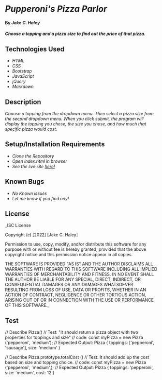 # _Pupperoni's Pizza Parlor_

#### By _**Jake C. Haley**_

#### _Choose a topping and a pizza size to find out the price of that pizza._

## Technologies Used

* _HTML_
* _CSS_
* _Bootstrap_
* _JavaScript_
* _jQuery_
* _Markdown_

## Description

_Choose a topping from the dropdown menu. Then select a pizza size from the secpnd dropdown menu. When you click submit, the program will display the topping you chose, the size you chose, and how much that specific pizza would cost._

## Setup/Installation Requirements

* _Clone the Repository_
* _Open index.html in browser_
* _See the live site [here!](https://jakechaley.github.io/pizza-parlor/)_


## Known Bugs

* _No Known issues_
* _Let me know if you find any!_

## License

_ISC License

Copyright (c) [2022] [Jake C. Haley]

Permission to use, copy, modify, and/or distribute this software for any
purpose with or without fee is hereby granted, provided that the above
copyright notice and this permission notice appear in all copies.

THE SOFTWARE IS PROVIDED "AS IS" AND THE AUTHOR DISCLAIMS ALL WARRANTIES WITH
REGARD TO THIS SOFTWARE INCLUDING ALL IMPLIED WARRANTIES OF MERCHANTABILITY
AND FITNESS. IN NO EVENT SHALL THE AUTHOR BE LIABLE FOR ANY SPECIAL, DIRECT,
INDIRECT, OR CONSEQUENTIAL DAMAGES OR ANY DAMAGES WHATSOEVER RESULTING FROM
LOSS OF USE, DATA OR PROFITS, WHETHER IN AN ACTION OF CONTRACT, NEGLIGENCE OR
OTHER TORTIOUS ACTION, ARISING OUT OF OR IN CONNECTION WITH THE USE OR
PERFORMANCE OF THIS SOFTWARE._

## Test

// Describe Pizza()
// Test: "It should return a pizza object with two properties for toppings and size"
// code: const myPizza = new Pizza ('pepperoni', 'medium');
// Expected Output: Pizza { toppings: ['pepperoni', 'sausage'], size: 'medium' }

// Describe Pizza.prototype.totalCost ()
// Test: It should add up the cost based on size and topping choice.
// code: const myPizza = new Pizza ('pepperoni', 'medium',);
// Expected Output: Pizza { toppings: 'pepperoni', size: 'medium', cost: 12 }